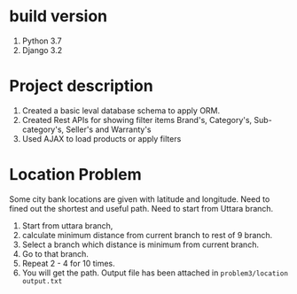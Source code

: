 # build version 
1. Python 3.7
2. Django 3.2

# Project description
1. Created a basic leval database schema to apply ORM.
2. Created Rest APIs for showing filter items Brand's, Category's, Sub-category's, Seller's and Warranty's
3. Used AJAX to load products or apply filters


# Location Problem
Some city bank locations are given with latitude and longitude. Need to fined out the shortest and useful path.
Need to start from Uttara branch.

1. Start from uttara branch,
2. calculate minimum distance from current branch to rest of 9 branch.
3. Select a branch which distance is minimum from current branch.
4. Go to that branch.
5. Repeat 2 - 4 for 10 times.
6. You will get the path. Output file has been attached in `problem3/location output.txt` 